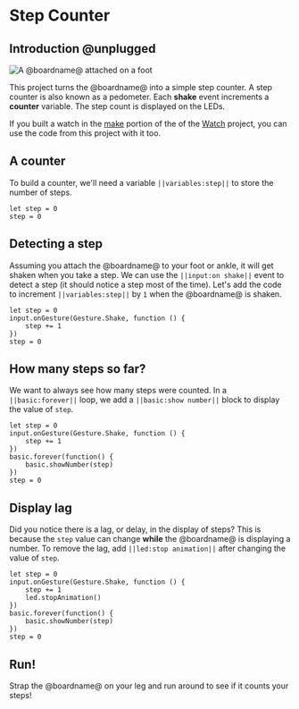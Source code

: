 # Step Counter

## Introduction @unplugged

![A @boardname@ attached on a foot](/docs/static/mb/projects/step-counter.png)

This project turns the @boardname@ into a simple step counter. A step counter is also known as a pedometer. Each **shake** event increments a **counter** variable. The step count is displayed on the LEDs.

If you built a watch in the [make](https://makecode.microbit.org/projects/watch/make) portion of the of the [Watch](https://makecode.microbit.org/projects/watch) project, you can use the code from this project with it too.

## A counter

To build a counter, we'll need a variable ``||variables:step||`` to store the number of steps.

```blocks
let step = 0
step = 0
```

## Detecting a step

Assuming you attach the @boardname@ to your foot or ankle, it will get shaken  when you take a step. We can use the ``||input:on shake||`` event to detect a step (it should notice a step most of the time). Let's add the code to increment ``||variables:step||`` by `1` when the @boardname@ is shaken.

```blocks
let step = 0
input.onGesture(Gesture.Shake, function () {
    step += 1
})
step = 0
```

## How many steps so far?

We want to always see how many steps were counted. In a ``||basic:forever||`` loop, we add a ``||basic:show number||`` block to display the value of ``step``.

```blocks
let step = 0
input.onGesture(Gesture.Shake, function () {
    step += 1
})
basic.forever(function() {
    basic.showNumber(step)
})
step = 0
```

## Display lag

Did you notice there is a lag, or delay, in the display of steps? This is because the ``step`` value can change **while** the @boardname@ is displaying a number. To remove the lag, add ``||led:stop animation||`` after changing the value of ``step``.

```blocks
let step = 0
input.onGesture(Gesture.Shake, function () {
    step += 1
    led.stopAnimation()
})
basic.forever(function() {
    basic.showNumber(step)
})
step = 0
```

## Run!

Strap the @boardname@ on your leg and run around to see if it counts your steps!